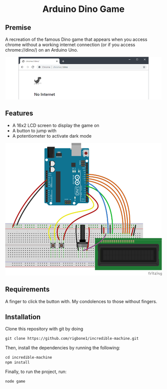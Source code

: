 <h1 align=center>Arduino Dino Game</h1>

## Premise
A recreation of the famous Dino game that appears when you access chrome without a working internet connection (or if you access chrome://dino/) on an Arduino Uno.

![Dino game as seen on chrome.](/images/dino.png)

## Features
- A 16x2 LCD screen to display the game on
- A button to jump with
- A potentiometer to activate dark mode

![Wiring diagram for the set up.](/images/sketch.png)

## Requirements
A finger to click the button with. My condolences to those without fingers.

## Installation
Clone this repository with git by doing

```git
git clone https://github.com/rigbone1/incredible-machine.git
```

Then, install the dependencies by running the following:
```
cd incredible-machine
npm install
```

Finally, to run the project, run:
```
node game
```